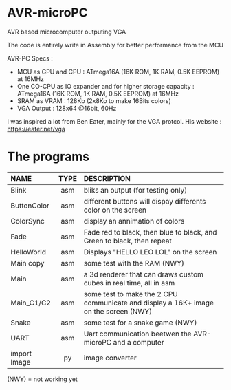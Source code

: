 # AVR-microPC
AVR based microcomputer outputing VGA

The code is entirely write in Assembly for better performance from the MCU

AVR-PC Specs :

* MCU as GPU and CPU : ATmega16A (16K ROM, 1K RAM, 0.5K EEPROM)  at 16MHz
* One CO-CPU as IO expander and for higher storage capacity : ATmega16A (16K ROM, 1K RAM, 0.5K EEPROM)  at 16MHz
* SRAM as VRAM : 128Kb (2x8Ko to make 16Bits colors)
* VGA Output : 128x64 @16bit, 60Hz

I was inspired a lot from Ben Eater, mainly for the VGA protcol.
His website : https://eater.net/vga

# The programs

| <b>NAME</b>    |<b>TYPE</b>| <b>DESCRIPTION</b>                                                                   |
|:---------------|:---------:|:-------------------------------------------------------------------------------------|
| Blink          | asm       | bliks an output (for testing only)                                                   |
| ButtonColor    | asm       | different buttons will dispay differents color on the screen                         |
| ColorSync      | asm       | display an annimation of colors                                                      |
| Fade           | asm       | Fade red to black, then blue to black, and Green to black, then repeat               |
| HelloWorld     | asm       | Displays "HELLO LEO LOL" on the screen                                               |
| Main copy      | asm       | some test with the RAM (NWY)                                                         |
| Main           | asm       | a 3d renderer that can draws custom cubes in real time, all in asm                   |
| Main_C1/C2     | asm       | some test to make the 2 CPU communicate and display a 16K+ image on the screen (NWY) |
| Snake          | asm       | some test for a snake game (NWY)                                                     |
| UART           | asm       | Uart communication beetwen the AVR-microPC and a computer                            |
| import Image   | py        | image converter                                                                      |

(NWY) = not working yet

